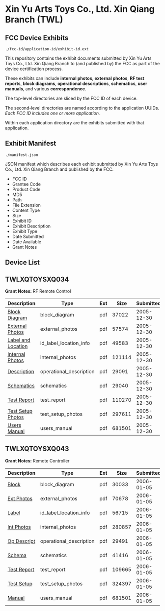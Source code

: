 # Xin Yu Arts Toys Co., Ltd. Xin Qiang Branch (TWL)
## FCC Device Exhibits

```
./fcc-id/application-id/exhibit-id.ext
```

This repository contains the exhibit documents submitted by Xin Yu Arts Toys Co., Ltd. Xin Qiang Branch to (and published by) the FCC as part of the device certification process.

These exhibits can include **internal photos**, **external photos**, **RF test reports**, **block diagrams**, **operational descriptions**, **schematics**, **user manuals**, and various **correspondence**.

The top-level directories are sliced by the FCC ID of each device.

The second-level directories are named according to the application UUIDs. *Each FCC ID includes one or more application.*

Within each application directory are the exhibits submitted with that application. 

## Exhibit Manifest

```
./manifest.json
```

JSON manifest which describes each exhibit submitted by Xin Yu Arts Toys Co., Ltd. Xin Qiang Branch and published by the FCC.

- FCC ID
- Grantee Code
- Product Code
- MD5
- Path
- File Extension
- Content Type
- Size
- Exhibit ID
- Exhibit Description
- Exhibit Type
- Date Submitted
- Date Available
- Grant Notes

## Device List
## TWLXQTOYSXQ034
**Grant Notes:** RF Remote Control

| Description | Type | Ext | Size | Submitted | Available |
| ----------- | ---- | --- | ---- | --------- | --------- |
| [Block Diagram](TWLXQTOYSXQ034/b9f2b009f97832b506d710aaf334e74f/616226.pdf) | block_diagram | pdf | 37022 | 2005-12-30 | 2006-01-05 |
| [External Photos](TWLXQTOYSXQ034/b9f2b009f97832b506d710aaf334e74f/616227.pdf) | external_photos | pdf | 57574 | 2005-12-30 | 2006-01-05 |
| [Label and Location](TWLXQTOYSXQ034/b9f2b009f97832b506d710aaf334e74f/616229.pdf) | id_label_location_info | pdf | 49583 | 2005-12-30 | 2006-01-05 |
| [Internal Photos](TWLXQTOYSXQ034/b9f2b009f97832b506d710aaf334e74f/616228.pdf) | internal_photos | pdf | 121114 | 2005-12-30 | 2006-01-05 |
| [Description](TWLXQTOYSXQ034/b9f2b009f97832b506d710aaf334e74f/616230.pdf) | operational_description | pdf | 29091 | 2005-12-30 | 2006-01-05 |
| [Schematics](TWLXQTOYSXQ034/b9f2b009f97832b506d710aaf334e74f/616231.pdf) | schematics | pdf | 29040 | 2005-12-30 | 2006-01-05 |
| [Test Report](TWLXQTOYSXQ034/b9f2b009f97832b506d710aaf334e74f/616232.pdf) | test_report | pdf | 110270 | 2005-12-30 | 2006-01-05 |
| [Test Setup Photos](TWLXQTOYSXQ034/b9f2b009f97832b506d710aaf334e74f/616233.pdf) | test_setup_photos | pdf | 297611 | 2005-12-30 | 2006-01-05 |
| [Users Manual](TWLXQTOYSXQ034/b9f2b009f97832b506d710aaf334e74f/616234.pdf) | users_manual | pdf | 681501 | 2005-12-30 | 2006-01-05 |
## TWLXQTOYSXQ043
**Grant Notes:** Remote Controller

| Description | Type | Ext | Size | Submitted | Available |
| ----------- | ---- | --- | ---- | --------- | --------- |
| [Block](TWLXQTOYSXQ043/1b404f731717acb65a0528082d415f46/617161.pdf) | block_diagram | pdf | 30033 | 2006-01-05 | 2006-01-05 |
| [Ext Photos](TWLXQTOYSXQ043/1b404f731717acb65a0528082d415f46/617162.pdf) | external_photos | pdf | 70678 | 2006-01-05 | 2006-01-05 |
| [Label](TWLXQTOYSXQ043/1b404f731717acb65a0528082d415f46/617164.pdf) | id_label_location_info | pdf | 56715 | 2006-01-05 | 2006-01-05 |
| [Int Photos](TWLXQTOYSXQ043/1b404f731717acb65a0528082d415f46/617163.pdf) | internal_photos | pdf | 280857 | 2006-01-05 | 2006-01-05 |
| [Op Descript](TWLXQTOYSXQ043/1b404f731717acb65a0528082d415f46/617165.pdf) | operational_description | pdf | 29491 | 2006-01-05 | 2006-01-05 |
| [Schema](TWLXQTOYSXQ043/1b404f731717acb65a0528082d415f46/617166.pdf) | schematics | pdf | 41416 | 2006-01-05 | 2006-01-05 |
| [Test Report](TWLXQTOYSXQ043/1b404f731717acb65a0528082d415f46/617167.pdf) | test_report | pdf | 109665 | 2006-01-05 | 2006-01-05 |
| [Test Setup](TWLXQTOYSXQ043/1b404f731717acb65a0528082d415f46/617168.pdf) | test_setup_photos | pdf | 324397 | 2006-01-05 | 2006-01-05 |
| [Manual](TWLXQTOYSXQ043/1b404f731717acb65a0528082d415f46/616234.pdf) | users_manual | pdf | 681501 | 2006-01-05 | 2006-01-05 |
